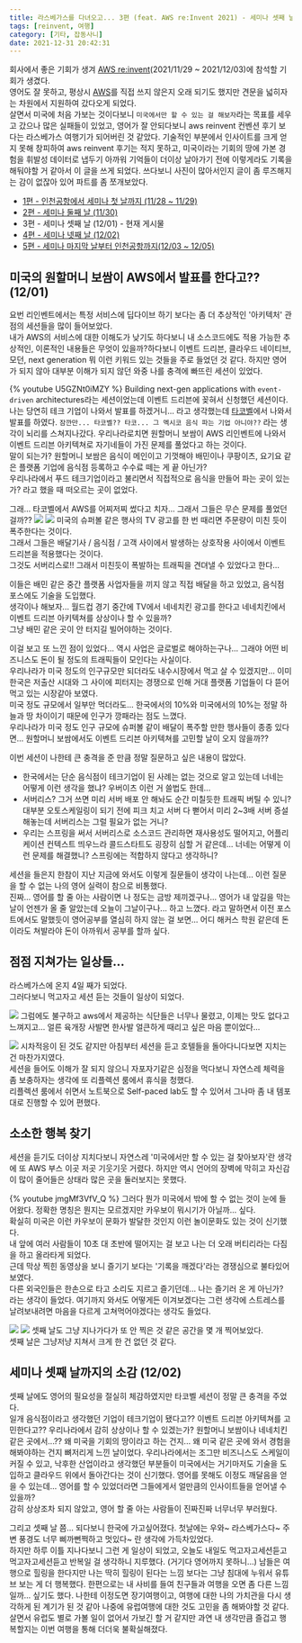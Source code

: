 ```yaml
---
title: 라스베가스를 다녀오고... 3편 (feat. AWS re:Invent 2021) - 세미나 셋째 날
tags: [reinvent, 여행]
category: [기타, 잡동사니]
date: 2021-12-31 20:42:31
---
```


회사에서 좋은 기회가 생겨 [AWS re:invent](https://reinvent.awsevents.com/)(2021/11/29 ~ 2021/12/03)에 참석할 기회가 생겼다.  
영어도 잘 못하고, 평상시 [AWS](https://aws.amazon.com/)를 직접 쓰지 않은지 오래 되기도 했지만 견문을 넓히자는 차원에서 지원하여 갔다오게 되었다.  
살면서 미국에 처음 가보는 것이다보니 `미국에서만 할 수 있는 걸 해보자`라는 목표를 세우고 갔으나 많은 실패들이 있었고, 영어가 잘 안되다보니 aws reinvent 컨벤션 후기 보다는 라스베가스 여행기가 되어버린 것 같았다.
기술적인 부분에서 인사이트를 크게 얻지 못해 창피하여 aws reinvent 후기는 적지 못하고, 미국이라는 기회의 땅에 가본 경험을 휘발성 데이터로 냅두기 아까워 기억들이 더이상 날아가기 전에 이렇게라도 기록을 해둬야할 거 같아서 이 글을 쓰게 되었다.
쓰다보니 사진이 많아서인지 글이 좀 루즈해지는 감이 없잖아 있어 파트를 좀 쪼개보았다.

* [1편 - 인천공항에서 세미나 첫 날까지 (11/28 ~ 11/29)](/2021/12/31/las-vegas-aws-reinvent-01/)
* [2편 - 세미나 둘째 날 (11/30)](/2021/12/31/las-vegas-aws-reinvent-02/)
* 3편 - 세미나 셋째 날 (12/01) - 현재 게시물
* [4편 - 세미나 넷째 날 (12/02)](/2021/12/31/las-vegas-aws-reinvent-04/)
* [5편 - 세미나 마지막 날부터 인천공항까지(12/03 ~ 12/05)](/2021/12/31/las-vegas-aws-reinvent-05/)

## 미국의 원할머니 보쌈이 AWS에서 발표를 한다고?? (12/01)
요번 리인벤트에서는 특정 서비스에 딥다이브 하기 보다는 좀 더 추상적인 '아키텍처' 관점의 세션들을 많이 들어보았다.  
내가 AWS의 서비스에 대한 이해도가 낮기도 하다보니 내 소스코드에도 적용 가능한 추상적인, 이론적인 내용들은 무엇이 있을까?하다보니
이벤트 드리븐, 클라우드 네이티브, 모던, next generation 뭐 이런 키워드 있는 것들을 주로 들었던 것 같다.
하지만 영어가 되지 않아 대부분 이해가 되지 않던 와중 나를 충격에 빠뜨린 세션이 있었다.

{% youtube U5GZNt0iMZY %}
Building next-gen applications with `event-driven` architectures라는 세션이었는데 이벤트 드리븐에 꽂혀서 신청했던 세션이다.  
나는 당연히 테크 기업이 나와서 발표를 하겠거니... 라고 생각했는데 [타코벨](https://www.tacobell.com)에서 나와서 발표를 하였다.
`잠깐만... 타코벨?? 타코... 그 멕시코 음식 파는 기업 아니야??`
라는 생각이 뇌리를 스쳐지나갔다.
우리나라로치면 원할머니 보쌈이 AWS 리인벤트에 나와서 이벤트 드리븐 아키텍쳐로 자기네들이 가진 문제를 풀었다고 하는 것이다.  
말이 되는가? 원할머니 보쌈은 음식이 메인이고 기껏해야 배민이나 쿠팡이츠, 요기요 같은 플랫폼 기업에 음식점 등록하고 수수료 떼는 게 끝 아닌가?  
우리나라에서 푸드 테크기업이라고 불리면서 직접적으로 음식을 만들어 파는 곳이 있는가? 라고 했을 때 떠오르는 곳이 없었다.  

그래... 타코벨에서 AWS를 어찌저찌 썼다고 치자... 그래서 그들은 무슨 문제를 풀었던 걸까??
![](las-vegas-aws-reinvent-03/tacobell-01.jpeg)
![](las-vegas-aws-reinvent-03/tacobell-02.jpeg)
미국의 슈퍼볼 같은 행사의 TV 광고를 한 번 때리면 주문량이 미친 듯이 폭주한다는 것이다.  
그래서 그들은 배달기사 / 음식점 / 고객 사이에서 발생하는 상호작용 사이에서 이벤트 드리븐을 적용했다는 것이다.  
그것도 서버리스로!! 그래서 미친듯이 폭발하는 트래픽을 견뎌낼 수 있었다고 한다...

이들은 배민 같은 중간 플랫폼 사업자들을 끼지 않고 직접 배달을 하고 있었고, 음식점 포스에도 기술을 도입했다.  
생각이나 해보자... 월드컵 경기 중간에 TV에서 네네치킨 광고를 한다고 네네치킨에서 이벤트 드리븐 아키텍쳐를 상상이나 할 수 있을까?  
그냥 배민 같은 곳이 안 터지길 빌어야하는 것이다.  

이걸 보고 또 느낀 점이 있었다...
역시 사업은 글로벌로 해야하는구나... 그래야 어떤 비즈니스도 돈이 될 정도의 트래픽들이 모인다는 사실이다.  
우리나라가 미국 정도의 인구규모만 되더라도 내수시장에서 먹고 살 수 있겠지만... 이미 한국은 저출산 시대와 그 사이에 피터지는 경쟁으로 인해 거대 플랫폼 기업들이 다 뜯어먹고 있는 시장같아 보였다.  
미국 정도 규모에서 일부만 먹더라도... 한국에서의 10%와 미국에서의 10%는 정말 하늘과 땅 차이이기 때문에 인구가 깡패라는 점도 느꼈다.  
우리나라가 미국 정도 인구 규모에 슈퍼볼 같이 배달이 폭주할 만한 행사들이 종종 있다면... 원할머니 보쌈에서도 이벤트 드리븐 아키텍쳐를 고민할 날이 오지 않을까??

이번 세션이 나한테 큰 충격을 준 만큼 정말 질문하고 싶은 내용이 많았다.
* 한국에서는 단순 음식점이 테크기업이 된 사례는 없는 것으로 알고 있는데 너네는 어떻게 이런 생각을 했냐? 우버이츠 이런 거 쓸법도 한데...
* 서버리스? 그거 쓰면 미리 서버 배포 안 해놔도 순간 미칠듯한 트래픽 버틸 수 있니? 대부분 오토스케일링이 되기 전에 피크 치고 서버 다 뻗어서 미리 2~3배 서버 증설해놓는데 서버리스는 그럴 필요가 없는 거니?
* 우리는 스프링을 써서 서버리스로 소스코드 관리하면 재사용성도 떨어지고, 어플리케이션 컨텍스트 띄우느라 콜드스타트도 굉장히 심할 거 같은데... 너네는 어떻게 이런 문제를 해결했니? 스프링에는 적합하지 않다고 생각하니?

세션을 들은지 한참이 지난 지금에 와서도 이렇게 질문들이 생각이 나는데... 이런 질문을 할 수 없는 나의 영어 실력이 참으로 비통했다.  
진짜... 영어를 할 줄 아는 사람이면 나 정도는 금방 제끼겠구나... 영어가 내 앞길을 막는 날이 언젠가 올 줄 알았는데 오늘이 그날이구나... 하고 느꼈다.
라고 말하면서 이전 포스트에서도 말했듯이 영어공부를 열심히 하지 않는 걸 보면... 어디 해커스 학원 같은데 돈이라도 쳐발라야 돈이 아까워서 공부를 할까 싶다.

## 점점 지쳐가는 일상들...
라스베가스에 온지 4일 째가 되었다.  
그러다보니 먹고자고 세션 듣는 것들이 일상이 되었다.  

![](las-vegas-aws-reinvent-03/lunch.jpeg)
그럼에도 불구하고 aws에서 제공하는 식단들은 너무나 물렸고, 이제는 맛도 없다고 느껴지고... 얼른 육개장 사발면 한사발 얼큰하게 때리고 싶은 마음 뿐이었다...

![](las-vegas-aws-reinvent-03/reflection-room-rest.jpeg)
시차적응이 된 것도 같지만 아침부터 세션을 듣고 호텔들을 돌아다니다보면 지치는 건 마찬가지였다.  
세션을 들어도 이해가 잘 되지 않으니 자포자기같은 심정을 먹다보니 자연스레 체력을 좀 보충하자는 생각에 또 리플렉션 룸에서 휴식을 청했다.  
리플렉션 룸에서 쉬면서 노트북으로 Self-paced lab도 할 수 있어서 그나마 좀 내 템포대로 진행할 수 있어 편했다.

## 소소한 행복 찾기
세션을 듣기도 더이상 지치다보니 자연스레 '미국에서만 할 수 있는 걸 찾아보자'란 생각에 또 AWS 부스 이곳 저곳 기웃기웃 거렸다.
하지만 역시 언어의 장벽에 막히고 자신감이 많이 줄어들은 상태라 많은 곳을 둘러보지는 못했다.

{% youtube jmgMf3VfV_Q %}
그러다 뭔가 미국에서 밖에 할 수 없는 것이 눈에 들어왔다.
정확한 명칭은 뭔지는 모르겠지만 카우보이 뭐시기가 아닐까... 싶다.  
확실히 미국은 이런 카우보이 문화가 발달한 것인지 이런 놀이문화도 있는 것이 신기했다.  
내 앞에 여러 사람들이 10초 대 초반에 떨어지는 걸 보고 나는 더 오래 버티리라는 다짐을 하고 올라타게 되었다.  
근데 막상 찍힌 동영상을 보니 즐기기 보다는 '기록을 깨겠다'라는 경쟁심으로 불타있어 보였다.  
다른 외국인들은 한손으로 타고 소리도 지르고 즐기던데... 나는 즐기러 온 게 아닌가? 라는 생각이 들었다.
여기까지 와서도 어떻게든 이겨보겠다는 그런 생각에 스트레스를 날려보내려면 마음을 다르게 고쳐먹어야겠다는 생각도 들었다.

![](las-vegas-aws-reinvent-03/venetian-01.jpeg)
![](las-vegas-aws-reinvent-03/venetian-02.jpeg)
셋째 날도 그냥 지나가다가 또 안 찍은 것 같은 공간을 몇 개 찍어보았다.  
셋째 날은 그냥저냥 지쳐서 크게 한 건 없던 것 같다.

## 세미나 셋째 날까지의 소감 (12/02)
셋째 날에도 영어의 필요성을 절실히 체감하였지만 타코벨 세션이 정말 큰 충격을 주었다.  
일개 음식점이라고 생각했던 기업이 테크기업이 됐다고?? 이벤트 드리븐 아키텍쳐를 고민한다고??
우리나라에서 감히 상상이나 할 수 있겠는가? 원할머니 보쌈이나 네네치킨 같은 곳에서...??
왜 미국을 기회의 땅이라고 하는 건지... 왜 미국 같은 곳에 와서 경험을 해봐야하는 건지 뼈저리게 느낀 날이었다.
우리나라에서는 조그만 비즈니스도 스케일이 커질 수 있고, 낙후한 산업이라고 생각했던 부분들이 미국에서는 거기마저도 기술을 도입하고 클라우드 위에서 돌아간다는 것이 신기했다.
영어를 못해도 이정도 깨달음을 얻을 수 있는데... 영어를 할 수 있었더라면 그들에게서 얼만큼의 인사이트들을 얻어낼 수 있을까?  
감히 상상조차 되지 않았고, 영어 할 줄 아는 사람들이 진짜진짜 너무너무 부러웠다.

그리고 셋째 날 쯤... 되다보니 한국에 가고싶어졌다.
첫날에는 우와~ 라스베가스다~ 주변 풍경도 너무 삐까뻔쩍하고 멋있다~ 란 생각에 가득차있었다.  
하지만 하루 이틀 지나다보니 그런 게 일상이 되었고, 오늘도 내일도 먹고자고세션듣고 먹고자고세션듣고 반복일 걸 생각하니 지루했다. (거기다 영어까지 못하니...)
남들은 여행으로 힐링을 한다지만 나는 딱히 힐링이 된다는 느낌 보다는 그냥 침대에 누워서 유튜브 보는 게 더 행복했다. 
한편으로는 내 사비를 들여 친구들과 여행을 오면 좀 다른 느낌일까... 싶기도 했다.
나한테 이정도면 장기여행이고, 여행에 대한 나의 가치관을 다시 생각하게 된 계기가 된 것 같아 나중에 유럽여행에 대한 것도 고민을 좀 해봐야할 것 같다.  
살면서 유럽도 별로 가볼 일이 없어서 가보긴 할 거 같지만 과연 내 생각만큼 즐겁고 행복할지는 이번 여행을 통해 더더욱 불확실해졌다.
